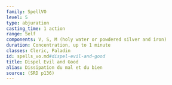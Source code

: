 ```yaml
---
family: SpellVO
level: 5
type: abjuration
casting_time: 1 action
range: Self
components: V, S, M (holy water or powdered silver and iron)
duration: Concentration, up to 1 minute
classes: Cleric, Paladin
id: spells_vo.md#dispel-evil-and-good
title: Dispel Evil and Good
alias: Dissipation du mal et du bien
source: (SRD p136)
---
```


